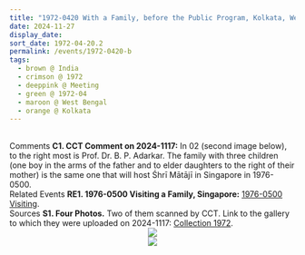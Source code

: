```yaml
---
title: "1972-0420 With a Family, before the Public Program, Kolkata, West Bengal, India (date to be confirmed)"
date: 2024-11-27
display_date: 
sort_date: 1972-04-20.2
permalink: /events/1972-0420-b
tags:
  - brown @ India
  - crimson @ 1972
  - deeppink @ Meeting
  - green @ 1972-04
  - maroon @ West Bengal
  - orange @ Kolkata
---
```


<br>

<wave-list>
  <list-title color="DarkSeaGreen" width="55">Comments</list-title>
  <list-item color="BlanchedAlmond" width="280"><b>C1. CCT Comment on 2024-1117:</b> In 02 (second image below), to the right most is Prof. Dr. B. P. Adarkar. The family with three children (one boy in the arms of the father and to elder daughters to the right of their mother) is the same one that will host Śhrī Mātājī in Singapore in 1976-0500.</list-item>
</wave-list>

<br>

<wave-list>
  <list-title color="DarkSeaGreen" width="75"> Related Events</list-title>
  <list-item color="BlanchedAlmond"  width="280"><b>RE1. 1976-0500 Visiting a Family, Singapore:</b> <a href="https://seven-teams.github.io/events/1976-0501-0500">1976-0500 Visiting</a>.</list-item>  
</wave-list>

<br>

<wave-list>
  <list-title color="DarkSeaGreen" width="40">Sources</list-title>
  <list-item color="BlanchedAlmond"  width="280"><b>S1. Four Photos.</b> Two of them scanned by CCT. Link to the gallery to which they were uploaded on 2024-1117: <a href="https://eternalmoments.smugmug.com/Collections/Yogi-Mahajan-Collection/1972">Collection 1972</a>.</list-item>
</wave-list>

<div style="text-align: center"><img src="https://pub-bcc3cbe9b1e94ba1ac28915f7a3900fa.r2.dev/1972-0420_With_a_Family_before_the_Public_Program_Kolkata_West_Bengal_India_(date_to_be_confirmed)_01_(from_tif)_(Yogi_Mahajan_Collection).jpg" /></div>

<div style="text-align: center"><img src="https://pub-bcc3cbe9b1e94ba1ac28915f7a3900fa.r2.dev/1972-0420_With_a_Family_before_the_Public_Program_Kolkata_West_Bengal_India_(date_to_be_confirmed)_02_(from_tif)_(Yogi_Mahajan_Collection).jpg" /></div>